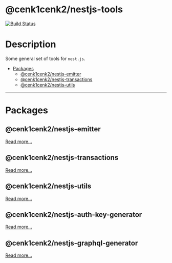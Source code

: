 # @cenk1cenk2/nestjs-tools

[![Build Status](https://drone.kilic.dev/api/badges/cenk1cenk2/nestjs-tools/status.svg)](https://drone.kilic.dev/cenk1cenk2/nestjs-tools)

# Description
Some general set of tools for `nest.js`.

<!-- toc -->

- [Packages](#packages)
  - [@cenk1cenk2/nestjs-emitter](#cenk1cenk2nestjs-emitter)
  - [@cenk1cenk2/nestjs-transactions](#cenk1cenk2nestjs-transactions)
  - [@cenk1cenk2/nestjs-utils](#cenk1cenk2nestjs-utils)

<!-- tocstop -->

---

# Packages

## @cenk1cenk2/nestjs-emitter

[Read more...](./packages/nestjs-emitter/README.md)

## @cenk1cenk2/nestjs-transactions

[Read more...](./packages/nestjs-transactions/README.md)

## @cenk1cenk2/nestjs-utils

[Read more...](./packages/nestjs-utils/README.md)

## @cenk1cenk2/nestjs-auth-key-generator

[Read more...](./packages/nestjs-auth-key-generator/README.md)

## @cenk1cenk2/nestjs-graphql-generator

[Read more...](./packages/nestjs-graphql-generator/README.md)

